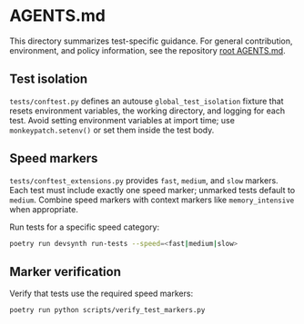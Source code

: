 # AGENTS.md

This directory summarizes test-specific guidance. For general contribution, environment, and policy information, see the repository [root AGENTS.md](../AGENTS.md).

## Test isolation

`tests/conftest.py` defines an autouse `global_test_isolation` fixture that resets environment variables, the working directory, and logging for each test. Avoid setting environment variables at import time; use `monkeypatch.setenv()` or set them inside the test body.

## Speed markers

`tests/conftest_extensions.py` provides `fast`, `medium`, and `slow` markers. Each test must include exactly one speed marker; unmarked tests default to `medium`. Combine speed markers with context markers like `memory_intensive` when appropriate.

Run tests for a specific speed category:

```bash
poetry run devsynth run-tests --speed=<fast|medium|slow>
```

## Marker verification

Verify that tests use the required speed markers:

```bash
poetry run python scripts/verify_test_markers.py
```

